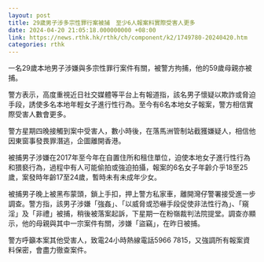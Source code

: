 ```yaml
---
layout: post
title: 29歲男子涉多宗性罪行案被捕　至少6人報案料實際受害人更多
date: 2024-04-20 21:05:18.000000000 +08:00
link: https://news.rthk.hk/rthk/ch/component/k2/1749780-20240420.htm
categories: rthk
---
```


一名29歲本地男子涉嫌與多宗性罪行案件有關，被警方拘捕，他的59歲母親亦被捕。

警方表示，高度重視近日社交媒體等平台上有報道指，該名男子懷疑以欺詐或脅迫手段，誘使多名本地年輕女子進行性行為。至今有6名本地女子報案，警方相信實際受害人數會更多。

警方星期四晚接觸到案中受害人，數小時後，在落馬洲管制站截獲嫌疑人，相信他因東窗事發畏罪潛逃，企圖離開香港。

被捕男子涉嫌在2017年至今年在自置住所和租住單位，迫使本地女子進行性行為和猥褻行為，過程中有人可能偷拍或強迫拍攝，報案的6名女子年齡介乎18至25歲，案發時年齡17至24歲，暫時未有未成年少女。

被捕男子晚上被黑布蒙頭，鎖上手扣，押上警方私家車，離開灣仔警署接受進一步調查。警方指，該男子涉嫌「強姦」、「以威脅或恐嚇手段促使非法性行為」、「窺淫」及「非禮」被捕，稍後被落案起訴，下星期一在粉嶺裁判法院提堂。調查亦顯示，他的母親與其中一宗案件有關，涉嫌「盜竊」，在昨日被捕。

警方呼籲本案其他受害人，致電24小時熱線電話5966 7815，又強調所有報案資料保密，會盡力徹查案件。
